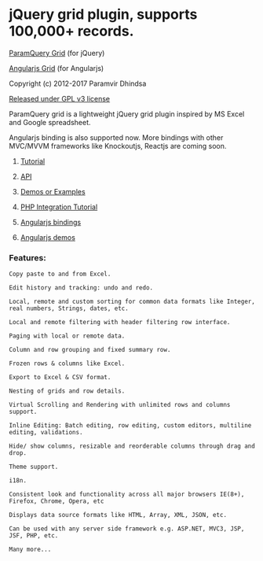 jQuery grid plugin, supports 100,000+ records.
==================================================
[ParamQuery Grid](http://paramquery.com) (for jQuery)

[Angularjs Grid](http://angularjsgrid.com) (for Angularjs)

Copyright (c) 2012-2017 Paramvir Dhindsa 

[Released under GPL v3 license](http://paramquery.com/license)
 
      
ParamQuery grid is a lightweight jQuery grid plugin inspired by MS Excel and Google spreadsheet. 

Angularjs binding is also supported now. More bindings with other MVC/MVVM frameworks like Knockoutjs, Reactjs are coming soon.



1. [Tutorial](http://paramquery.com/tutorial)

2. [API](http://paramquery.com/api)

3. [Demos or Examples](http://paramquery.com/demos)

4. [PHP Integration Tutorial](http://paramquery.com/tutorial/php)

5. [Angularjs bindings](http://angularjsgrid.com)

6. [Angularjs demos](http://angularjsgrid.com/demos)


### Features:

```
Copy paste to and from Excel.

Edit history and tracking: undo and redo.

Local, remote and custom sorting for common data formats like Integer, real numbers, Strings, dates, etc.

Local and remote filtering with header filtering row interface.

Paging with local or remote data.

Column and row grouping and fixed summary row.

Frozen rows & columns like Excel.

Export to Excel & CSV format.

Nesting of grids and row details.

Virtual Scrolling and Rendering with unlimited rows and columns support.

Inline Editing: Batch editing, row editing, custom editors, multiline editing, validations.

Hide/ show columns, resizable and reorderable columns through drag and drop.

Theme support.

i18n.

Consistent look and functionality across all major browsers IE(8+), Firefox, Chrome, Opera, etc

Displays data source formats like HTML, Array, XML, JSON, etc.

Can be used with any server side framework e.g. ASP.NET, MVC3, JSP, JSF, PHP, etc.

Many more...
```
